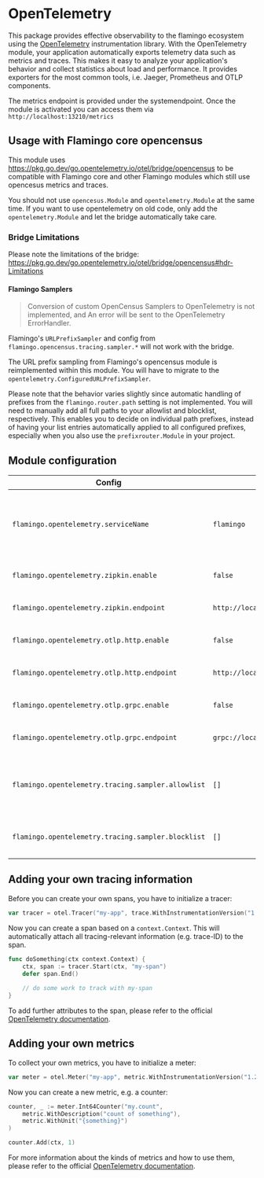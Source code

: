 # OpenTelemetry

This package provides effective observability to the flamingo ecosystem using
the [OpenTelemetry](https://opentelemetry.io/) instrumentation library.
With the OpenTelemetry module, your application automatically exports telemetry data such as metrics and traces.
This makes it easy to analyze your application's behavior and collect statistics about load and performance.
It provides exporters for the most common tools, i.e. Jaeger, Prometheus and OTLP components.

The metrics endpoint is provided under the systemendpoint. Once the module is activated you can access them
via `http://localhost:13210/metrics`

## Usage with Flamingo core opencensus

This module uses https://pkg.go.dev/go.opentelemetry.io/otel/bridge/opencensus to be compatible with Flamingo core and 
other Flamingo modules which still use opencesus metrics and traces.

You should not use `opencesus.Module` and `opentelemetry.Module` at the same time. If you want to use opentelemetry on old code, 
only add the `opentelemetry.Module` and let the bridge automatically take care.

### Bridge Limitations

Please note the limitations of the bridge: https://pkg.go.dev/go.opentelemetry.io/otel/bridge/opencensus#hdr-Limitations

#### Flamingo Samplers

> Conversion of custom OpenCensus Samplers to OpenTelemetry is not implemented, and An error will be sent to the OpenTelemetry ErrorHandler.

Flamingo's `URLPrefixSampler` and config from `flamingo.opencensus.tracing.sampler.*` will not work with the bridge.

The URL prefix sampling from Flamingo's opencensus module is reimplemented within this module. You will have to migrate
to the `opentelemetry.ConfiguredURLPrefixSampler`.

Please note that the behavior varies slightly since automatic handling of prefixes from the `flamingo.router.path`
setting is not implemented.
You will need to manually add all full paths to your allowlist and blocklist, respectively. This enables you to decide
on individual path prefixes, instead of having your list entries automatically applied to all configured prefixes, 
especially when you also use the `prefixrouter.Module` in your project.

## Module configuration

| Config                                             | Default Value                        | Description                                                                  |
|----------------------------------------------------|--------------------------------------|------------------------------------------------------------------------------|
| `flamingo.opentelemetry.serviceName`               | `flamingo`                           | serviceName is automatically added to all traces as `service.name` attribute |
| `flamingo.opentelemetry.zipkin.enable`             | `false`                              | enables the zipkin exporter                                                  |
| `flamingo.opentelemetry.zipkin.endpoint`           | `http://localhost:9411/api/v2/spans` | URL to the zipkin instance                                                   |
| `flamingo.opentelemetry.otlp.http.enable`          | `false`                              | enables the OTLP HTTP exporter                                               |
| `flamingo.opentelemetry.otlp.http.endpoint`        | `http://localhost:4318/v1/traces`    | URL to the OTLP collector                                                    |
| `flamingo.opentelemetry.otlp.grpc.enable`          | `false`                              | enables the OTLP gRPC exporter                                               |
| `flamingo.opentelemetry.otlp.grpc.endpoint`        | `grpc://localhost:4317/v1/traces`    | URL to the OTLP collector                                                    |
| `flamingo.opentelemetry.tracing.sampler.allowlist` | `[]`                                 | list of URL paths that are sampled; if empty, all paths are allowed          |
| `flamingo.opentelemetry.tracing.sampler.blocklist` | `[]`                                 | list of URL paths that are never sampled                                     |

## Adding your own tracing information

Before you can create your own spans, you have to initialize a tracer:

```go
var tracer = otel.Tracer("my-app", trace.WithInstrumentationVersion("1.2.3"))
```

Now you can create a span based on a `context.Context`. This will automatically attach all tracing-relevant
information (e.g. trace-ID) to the span.

```go
func doSomething(ctx context.Context) {
	ctx, span := tracer.Start(ctx, "my-span")
	defer span.End() 
	
	// do some work to track with my-span
}
```

To add further attributes to the span, please refer to the
official [OpenTelemetry documentation](https://opentelemetry.io/docs/instrumentation/go/manual/#traces).

## Adding your own metrics

To collect your own metrics, you have to initialize a meter:

```go
var meter = otel.Meter("my-app", metric.WithInstrumentationVersion("1.2.3"))
```

Now you can create a new metric, e.g. a counter:

```go
counter, _ := meter.Int64Counter("my.count", 
	metric.WithDescription("count of something"),
	metric.WithUnit("{something}")
)

counter.Add(ctx, 1)
```

For more information about the kinds of metrics and how to use them, please refer to the
official [OpenTelemetry documentation](https://opentelemetry.io/docs/instrumentation/go/manual/#metrics).
